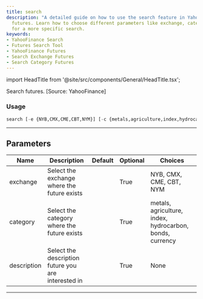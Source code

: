 ```yaml
---
title: search
description: "A detailed guide on how to use the search feature in YahooFinance for"
  futures. Learn how to choose different parameters like exchange, category and description
  for a more specific search.
keywords:
- YahooFinance Search
- Futures Search Tool
- YahooFinance Futures
- Search Exchange Futures
- Search Category Futures
---
```


import HeadTitle from '@site/src/components/General/HeadTitle.tsx';

<HeadTitle title="futures /search - Reference | OpenBB Terminal Docs" />

Search futures. [Source: YahooFinance]

### Usage

```python
search [-e {NYB,CMX,CME,CBT,NYM}] [-c {metals,agriculture,index,hydrocarbon,bonds,currency}] [-d DESCRIPTION [DESCRIPTION ...]]
```

---

## Parameters

| Name | Description | Default | Optional | Choices |
| ---- | ----------- | ------- | -------- | ------- |
| exchange | Select the exchange where the future exists |  | True | NYB, CMX, CME, CBT, NYM |
| category | Select the category where the future exists |  | True | metals, agriculture, index, hydrocarbon, bonds, currency |
| description | Select the description future you are interested in |  | True | None |

---
